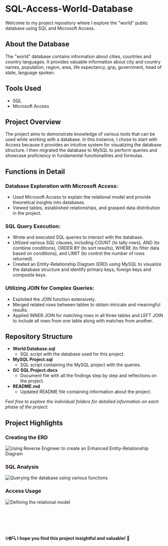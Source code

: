 # SQL-Access-World-Database

Welcome to my project repository where I explore the "world" public database using SQL and Microsoft Access.

## About the Database

The "world" database contains information about cities, countries and country languages. It provides valuable information about city and country names, population, region, area, life expectancy, gnp, government, head of state, language spoken.

## Tools Used

- SQL
- Microsoft Access

## Project Overview

The project aims to demonstrate knowledge of various tools that can be used while working with a database. In this instance, I chose to start with Access because it provides an intuitive system for visualizing the database structure. I then migrated the database to MySQL to perform queries and showcase proficiency in fundamental functionalities and formulas.

## Functions in Detail

### Database Exploration with Microsoft Access:
- Used Microsoft Access to explain the relational model and provide theoretical insights into databases.
- Viewed tables, established relationships, and grasped data distribution in the project.

### SQL Query Execution:
- Wrote and executed SQL queries to interact with the database.
- Utilized various SQL clauses, including COUNT (to tally rows), AND (to combine conditions), ORDER BY (to sort results), WHERE (to filter data based on conditions), and LIMIT (to control the number of rows returned).
- Created an Entity-Relationship Diagram (ERD) using MySQL to visualize the database structure and identify primary keys, foreign keys and composite keys.
  
### Utilizing JOIN for Complex Queries:
- Exploited the JOIN function extensively.
- Merged related rows between tables to obtain intricate and meaningful results.
- Applied INNER JOIN for matching rows in all three tables and LEFT JOIN to include all rows from one table along with matches from another.

## Repository Structure
- **World Database.sql**
  - SQL script with the database used for this project.
- **MySQL Project.sql**
  - SQL script containing the MySQL project with the queries.
- **GC SQL Project.docx**
  - Document file with all the findings step by step and reflections on the project.
- **README.md**
  - Updated README file containing information about the project.

*Feel free to explore the individual folders for detailed information on each phase of the project.*

## Project Highlights

### Creating the ERD
![Using Reverse Engineer to create an Enhanced Entity-Relationship Diagram](https://github.com/giacomo-carta/Access-SQL/assets/153180003/89046c18-0d91-4176-a39d-6c2aac1e4bc2)

### SQL Analysis
![Querying the database using various functions](https://github.com/giacomo-carta/Access-SQL/assets/153180003/ac093b41-2f98-4d20-8e09-c8aee0850e15)

### Access Usage
![Defining the relational model](https://github.com/giacomo-carta/Access-SQL/assets/153180003/64917edd-8cb1-4be8-a1d1-4a718c4d2041)

<br><br><br><br>


**💡🌐🔍 I hope you find this project insightful and valuable! 🌟**

